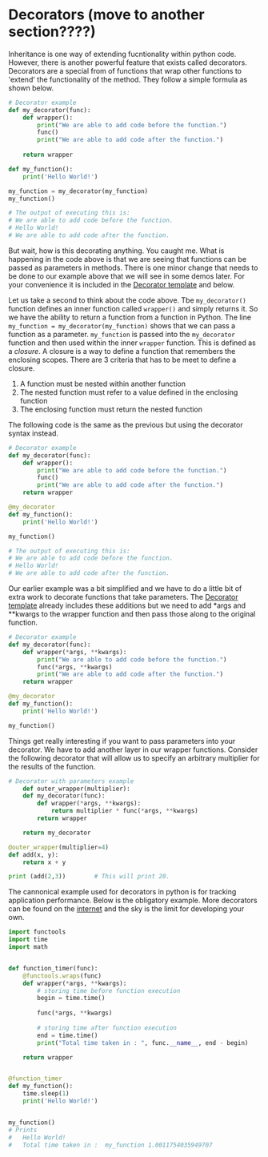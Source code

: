 # Decorators (move to another section????)
Inheritance is one way of extending fucntionality within python code.  However, there is another powerful feature that exists called decorators. Decorators are a special from of functions that wrap other functions to 'extend' the functionality of the method.   They follow a simple formula as shown below.

```python
# Decorator example
def my_decorator(func):
    def wrapper():
        print("We are able to add code before the function.")
        func()
        print("We are able to add code after the function.")
    
    return wrapper

def my_function():
    print('Hello World!')

my_function = my_decorator(my_function)
my_function()

# The output of executing this is:
# We are able to add code before the function.
# Hello World!
# We are able to add code after the function.
```

But wait, how is this decorating anything.  You caught me. What is happening in the code above is that we are seeing that functions can be passed as parameters in methods.  There is one minor change that needs to be done to our example above that we will see in some demos later. For your convenience it is included in the [Decorator template](decorator_template.py) and below. 

Let us take a second to think about the code above.  Tbe `my_decorator()` function defines an inner function called `wrapper()` and simply returns it.  So we have the ability to return a function from a function in Python.  The line `my_function = my_decorator(my_function)` shows that we can pass a function as a parameter.  `my_function` is passed into the `my_decorator` function and then used within the inner `wrapper` function.  This is defined as a *closure*.  A closure is a way to define a function that remembers the enclosing scopes.  There are 3 criteria that has to be meet to define a closure.

1. A function must be nested within another function
2. The nested function must refer to a value defined in the enclosing function
3. The enclosing function must return the nested function

The following code is the same as the previous but using the decorator syntax instead.

```python
# Decorator example
def my_decorator(func):
    def wrapper():
        print("We are able to add code before the function.")
        func()
        print("We are able to add code after the function.")
    return wrapper

@my_decorator
def my_function():
    print('Hello World!')

my_function()

# The output of executing this is:
# We are able to add code before the function.
# Hello World!
# We are able to add code after the function.
```

Our earlier example was a bit simplified and we have to do a little bit of extra work to decorate functions that take parameters.  The [Decorator template](Decorator_template.py) already includes these additions but we need to add *args and **kwargs to the wrapper function and then pass those along to the original function.

```python
# Decorator example
def my_decorator(func):
    def wrapper(*args, **kwargs):
        print("We are able to add code before the function.")
        func(*args, **kwargs)
        print("We are able to add code after the function.")
    return wrapper

@my_decorator
def my_function():
    print('Hello World!')

my_function()
```

Things get really interesting if you want to pass parameters into your decorator.  We have to add another layer in our wrapper functions.  Consider the following decorator that will allow us to specify an arbitrary multiplier for the results of the function.

```python
# Decorator with parameters example
    def outer_wrapper(multiplier):
    def my_decorator(func):
        def wrapper(*args, **kwargs):
            return multiplier * func(*args, **kwargs)
        return wrapper

    return my_decorator

@outer_wrapper(multiplier=4)
def add(x, y):
    return x + y

print (add(2,3))        # This will print 20.
```

The cannonical example used for decorators in python is for tracking application performance.  Below is the obligatory example.  More decorators can be found on the [internet](https://github.com/lord63/awesome-python-decorator) and the sky is the limit for developing your own. 

```python
import functools
import time
import math


def function_timer(func):
    @functools.wraps(func)
    def wrapper(*args, **kwargs):
        # storing time before function execution
        begin = time.time()
         
        func(*args, **kwargs)
 
        # storing time after function execution
        end = time.time()
        print("Total time taken in : ", func.__name__, end - begin)

    return wrapper


@function_timer
def my_function():
    time.sleep(1)
    print('Hello World!')


my_function()  
# Prints
#   Hello World!
#   Total time taken in :  my_function 1.0011754035949707
```







